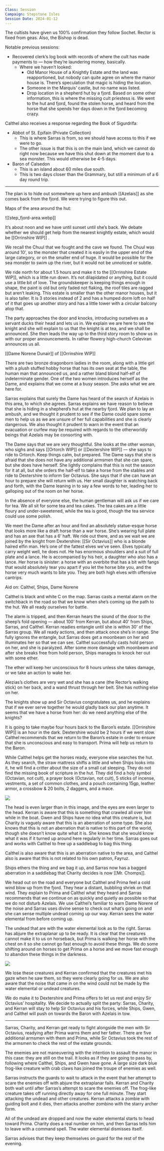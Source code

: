 ```yaml
---
Class: Session
Campaign: Stepstone Isles
Session Date: 2024-01-12
---
```

The cultists have given us 100% confirmation they follow Sochet. Rector is fixed from geas. Also, the Bishop is dead.

Notable previous sessions:

- Recovered clerk’s log book with records of where the cult has made payments to — how they’re laundering money, basically.
    - Where we haven’t looked:
        - Old Manor House of a Knightly Estate and the land was reapportioned, but nobody can quite agree on where the manor house is. There’s speculation that magic is hiding the location.
        - Someone in the Marquis’ castle, but no name was listed.
        - Drop location in a shepherd hut by a fjord. Based on some other information, this is where the missing cult priestess is. We went to the hut and fjord, found the stolen horse, and heard from the horse that she spends her days down in the fjord becoming crazy.

Calthel also receives a response regarding the Book of Sigurdrifa:

- Abbot of St. Epifain (Private Collection)
    - This is where Sarras is from, so we should have access to this if we were to go.
    - The other issue is that this is on the main land, which we cannot do right now because we have this shut down at the moment due to a sea monster. This would otherwise be 4-5 days.
- Baron of Calsedon
    - This is an island about 60 miles due south.
    - This is two days closer than the Grammary, but still a minimum of a 6 day round trip.

---

The plan is to hide out somewhere up here and ambush [[Azelais]] as she comes back from the fjord. We were trying to figure this out.

Maps of the area around the hut:

![[step_fjord-area.webp]]

It’s about noon and we have until sunset until she’s back. We debate whether we should get help from the nearest knightly estate, which would be [[Orrinshire WIP]] .

We recall the Chuul that we fought and the cave we found. The Chuul was around 10’, so the monster that created it is easily in the upper end of the large category, or on the smaller end of huge. It would be possible for the sea monster to swim up the river, but it would not be unnoticed or subtle.

We ride north for about 1.5 hours and make it to the [[Orrinshire Estate WIP]], which is a little run down. It’s not dilapidated or anything, but it could use a little bit of love. The groundskeeper is keeping things enough in shape, the paint is old but only faded not flaking, the roof tiles are ragged but aren’t leaking. This estate is smaller than the other manor houses, but it is also taller. It is 3 stories instead of 2 and has a humped dorm loft on half of it that goes up another story and has a little tower with a circular balcony atop that.

The party approaches the door and knocks, introducing ourselves as a servant ducks their head and lets us in. We explain we are here to see the knight and she will explain to us that the knight is at tea, and we shall be announced. She then leads the way up to the third story room to show us in with our proper announcements. In rather flowery high-church Celeviran announces us all.

[[Dame Norene Dunair]] of [[Orrinshire WIP]]

There are two bronze dragonborn ladies in the room, along with a little girl with a plush stuffed hobby horse that has its own seat at the table, the human man that announced us, and a rather bland blond half-elf of indeterminate gender. One of the two women introduces herself as the Dame, and explains that we come at a busy season. She asks what we are here for.

Sarras explains that surely the Dame has heard of the search of Azelais in this area, to which she agrees. Sarras explains we have reason to believe that she is hiding in a shepherd’s hut at the nearby fjord. We plan to lay an ambush, and we thought it prudent to see if the Dame could spare some men to help us as we are unsure of her full capabilities and she is clearly dangerous. We also thought it prudent to warn in the event that an evacuation or curfew may be required with regards to the otherworldly beings that Azelais may be consorting with.

The Dame says that we are very thoughtful. She looks at the other woman, who sighs and says [[Ortorch WIP]] or [[Dextershire WIP]] — she says to ride to Ortorch. Keep things calm, but prepared. The Dame says that she is afraid that she does not have any additional armsmen that she can spare, but she does have herself. She lightly complains that this is not the season for it at all, but she orders the half-elf to take a horse from the stables and ride to Dextershire to inform Ser Octavius. She says that if she can have an hour to prepare she will return with us. Her small daughter is watching back and forth, with the Dame leaning in to say a few words to her, leading her to galloping out of the room on her horse.

In the absence of everyone else, the human gentleman will ask us if we care for tea. We all sit for some tea and tea cakes. The tea cakes are a little floury and under-sweetened, while the tea is good, though the tea service could use some polish.

We meet the Dame after an hour and find an absolutely statue-esque horse that looks more like a draft horse than a war horse. She’s wearing full plate and has an axe that has a 6’ haft. We ride out there, and as we wait we are joined by the knight from Dextershire: [[Sir Octavius]] who is a blonde haired elfin man. He’s one of the fattest elves we’ve seen. Elves typically carry weight well, he does not. He has enormous shoulders and a suit of full plate and a lance. He is accompanied by his heir, a daughter who also has a lance. Her horse is sinister: a horse with an overbite that has a bit with fangs that would absolutely tear you apart if you let the horse bite you, and the horse very much wants to bite you. They are both high elves with offensive cantrips.

Aid on: Calthel, Ships, Dame Norene

Calthel is black and white C on the map. Sarras casts a mental alarm on the switchback in the road so that we know when she’s coming up the path to the hut. We all ready ourselves for battle.

The alarm is tripped, and then Kerran hears the sound of the door to the sheep’s fold opening — about 100’ from Kerran, but about 40’ from Ships, Sarras, and Calthel. Kerran readies entangle until she is within 30’ of the Sarras group. We all ready actions, and then attack once she’s in range. She fully ignores the entangle, but Sarras does get a moonbeam on her and illuminates her so that we can see. Calthel successfully casts hold person on her, and she is paralyzed. After some more damage with moonbeam and after she breaks free from hold person, Ships manages to knock her out with some ether.

The ether will keep her unconscious for 8 hours unless she takes damage, or we take an action to wake her.

Alezias’s clothes are very wet and she has a cane (the Rector’s walking stick) on her back, and a wand thrust through her belt. She has nothing else on her.

The knights show up and Sir Octavius congratulates us, and he explains that if we ever serve together he would gladly back our plan anytime. It seems that we have a horse from her: do we need anything else of the knights?

It is going to take maybe four hours back to the Baron’s estate. [[Orrinshire WIP]] is an hour in the dark. Dextershire would be 2 hours if we went slow. Calthel recommends that we return to the Baron’s estate in order to ensure that she is unconscious and easy to transport. Prima will help us return to the Baron.

While Calthel helps get the horses ready, everyone else searches the hut. As they search, the straw mattress shifts a little and when Ships looks into it, he will find a critter about the size of a small cat sleeping. They do not find the missing book of scripture in the hut. They did find a holy symbol (Octavian, not cult), a prayer book (Octavian, not cult), 5 sticks of incense, vestments, a set of common clothes, and a pouch containing 15gp, leather armor, a crossbow & 20 bolts, 2 daggers, and a mace.

![](step_little-fish-guy.webp)

The head is even larger than in this image, and the eyes are even larger to the head. Kerran is aware that this is something that crawled all over him while in the boat. Gwen and Ships have no idea what this creature is, but Charity is vaguely aware that this is an aberration of some type. She also knows that this is not an aberration that is native to this part of the world, though she doesn’t know quite what it is. She knows that she would know what it was if it turned up around here regularly in her time. Sarras goes out and works with Calthel to free up a saddlebag to bag this thing.

Calthel is also aware that this is an aberration native to the area, and Calthel also is aware that this is not related to his own patron, Fayruz.

Ships ethers the thing and we bag it up, and Sarras now has a bagged aberration in a saddlebag that Charity decides is now [[Mr. Chomps]].

We head out on the road and everyone but Calthel and Prima feel a cold wind blow up from the fjord. They hear a distant, bubbling shriek on that wind. They explain to Prima and Calthel what they heard and Sarras recommends that we continue on as quickly and quietly as possible so that we do not disturb Azelais. We use Calthel’s familiar to warn Dame Norene of the noise and Sarras uses divine sense to check out what’s going on and she can sense multiple undead coming up our way. Kerran sees the water elemental from before coming up.

The undead that are with the water elemental look as to the right. Sarras has abjure the extraplanar up to be ready. It is clear that the creatures cannot make it to us on horseback, but Prima is walking her horse with the chest on it so she cannot go fast enough to avoid these things. We do some shifting around on horses to get Prima on a horse and we move fast enough to abandon these things in the darkness.

![](step_waterlogged-ghoul.webp)

We lose these creatures and Kerran confirmed that the creatures met his gaze when he saw them, so they were clearly going for us. We are also aware that the noise that came in on the wind could not be made by the water elemental or undead creatures.

We do make it to Dextershire and Prima offers to let us rest and enjoy Sir Octavius’ hospitality. We decide to actually split the party: Sarras, Charity, and Kerran will stay to help Sir Octavius and his forces, while Ships, Gwen, and Calthel will push on towards the Baron with Azelais in tow.

---

Sarras, Charity, and Kerran get ready to fight alongside the men with Sir Octavius, readying after Prima warns them and her father. There are five additional armsmen with them and Prima, while Sir Octavius took the rest of the armsmen to check the rest of the estate grounds.

The enemies are not maneuvering with the intention to assault the manor in this case: they are still on the trail. It looks as if they are going to pass by, following where Calthel, Ships, and Gwen have gone. A large size dark blue frog-like creature with crab claws has joined the troupe of enemies as well.

Sarras instructs the guards to wait to attack in the event that her attempt to scare the enemies off with abjure the extraplanar fails. Kerran and Charity both wait until after Sarras’s attempt to scare the enemies off. The frog-like creature takes off running directly away for one full minute. They start attacking the undead and other creatures. Kerran attacks a zombie with guiding bolt and it dies, then attacks another zombino with the starry archer form.

All of the undead are dropped and now the water elemental starts to head toward Prima. Charity does a real number on him, and then Sarras tells him to leave with a command spell. The water elemental dismisses itself.

Sarras advises that they keep themselves on guard for the rest of the evening.